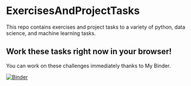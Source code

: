 # ExercisesAndProjectTasks

This repo contains exercises and project tasks to a variety of python, data science, and machine learning tasks.

## Work these tasks right now in your browser!

You can work on these challenges immediately thanks to My Binder.

[![Binder](https://mybinder.org/badge_logo.svg)](https://mybinder.org/v2/gh/sumendar/ExercisesAndProjectTasks/master)
